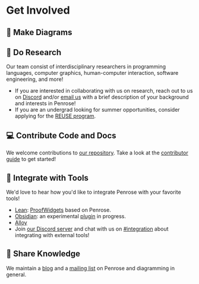 # Get Involved

## 🌹 Make Diagrams

## 🔭 Do Research

Our team consist of interdisciplinary researchers in programming languages, computer graphics, human-computer interaction, software engineering, and more!

- If you are interested in collaborating with us on research, reach out to us on [Discord]() and/or [email us](mailto:team@penrose.ink) with a brief description of your background and interests in Penrose!
- If you are an undergrad looking for summer opportunities, consider applying for the [REUSE program](https://www.cmu.edu/scs/s3d/reuse/).

## 💻 Contribute Code and Docs

We welcome contributions to [our repository](https://github.com/penrose/penrose). Take a look at the [contributor guide](https://github.com/penrose/penrose/blob/main/CONTRIBUTING.md) to get started!

## 💞 Integrate with Tools

We'd love to hear how you'd like to integrate Penrose with your favorite tools!

- [Lean](https://leanprover.github.io/): [ProofWidgets](https://github.com/EdAyers/ProofWidgets4) based on Penrose.
- [Obsidian](https://obsidian.md/): an experimental [plugin](https://github.com/wodeni/obsidian-penrose-plugin) in progress.
- [Alloy](http://alloytools.org/)
- Join [our Discord server](https://discord.gg/a7VXJU4dfR) and chat with us on [#integration](https://discord.com/channels/1115349463603617954/1130497270664679444) about integrating with external tools!

## 💬 Share Knowledge

We maintain a [blog](https://penrose.cs.cmu.edu/blog) and a [mailing list]() on Penrose and diagramming in general.
